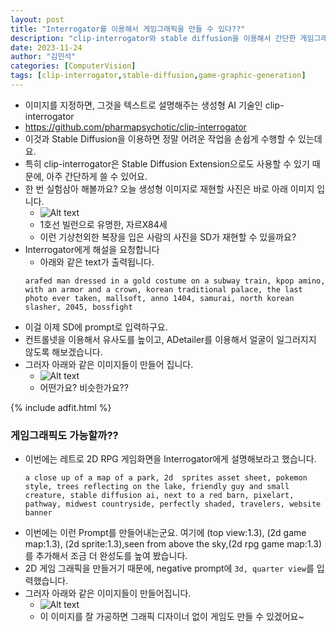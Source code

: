 ```yaml
---
layout: post
title: "Interrogator를 이용해서 게임그래픽을 만들 수 있다??"
description: "clip-interrogator와 stable diffusion을 이용해서 간단한 게임그래픽 이미지를 만들어 보겠습니다"
date: 2023-11-24
author: "김민석"
categories: [ComputerVision]
tags: [clip-interrogator,stable-diffusion,game-graphic-generation]
---
```

- 이미지를 지정하면, 그것을 텍스트로 설명해주는 생성형 AI 기술인 clip-interrogator
- https://github.com/pharmapsychotic/clip-interrogator
- 이것과 Stable Diffusion을 이용하면 정말 어려운 작업을 손쉽게 수행할 수 있는데요.
- 특히 clip-interrogator은 Stable Diffusion Extension으로도 사용할 수 있기 때문에, 아주 간단하게 쓸 수 있어요.
- 한 번 실험삼아 해볼까요? 오늘 생성형 이미지로 재현할 사진은 바로 아래 이미지 입니다.
  - ![Alt text](https://reddol18.github.io/dev5min/images/20231130/image.png)
  - 1호선 빌런으로 유명한, 자르X84세
  - 이런 기상천외한 복장을 입은 사람의 사진을 SD가 재현할 수 있을까요?
- Interrogator에게 해설을 요청합니다
    - 아래와 같은 text가 출력됩니다.
    ```
    arafed man dressed in a gold costume on a subway train, kpop amino, with an armor and a crown, korean traditional palace, the last photo ever taken, mallsoft, anno 1404, samurai, north korean slasher, 2045, bossfight
    ```
- 이걸 이제 SD에 prompt로 입력하구요.
- 컨트롤넷을 이용해서 유사도를 높이고, ADetailer를 이용해서 얼굴이 일그러지지 않도록 해보겠습니다.
- 그러자 아래와 같은 이미지들이 만들어 집니다.
  - ![Alt text](https://reddol18.github.io/dev5min/images/20231130/image2.png)
  - 어떤가요? 비슷한가요??
  
 {% include adfit.html %}

### 게임그래픽도 가능할까??
- 이번에는 레트로 2D RPG 게임화면을 Interrogator에게 설명해보라고 했습니다.
    ```
    a close up of a map of a park, 2d  sprites asset sheet, pokemon style, trees reflecting on the lake, friendly guy and small creature, stable diffusion ai, next to a red barn, pixelart, pathway, midwest countryside, perfectly shaded, travelers, website banner
    ``` 
- 이번에는 이런 Prompt를 만들어내는군요. 여기에 (top view:1.3), (2d game map:1.3), (2d sprite:1.3),seen from above the sky,(2d rpg game map:1.3)를 추가해서 조금 더 완성도를 높여 봤습니다.    
- 2D 게임 그래픽을 만들거기 때문에, negative prompt에 ``3d, quarter view``를 입력했습니다.
- 그러자 아래와 같은 이미지들이 만들어집니다.
  - ![Alt text](https://reddol18.github.io/dev5min/images/20231130/image3.png)
  - 이 이미지를 잘 가공하면 그래픽 디자이너 없이 게임도 만들 수 있겠어요~
